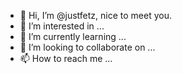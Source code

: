 - 👋 Hi, I’m @justfetz, nice to meet you.
- 👀 I’m interested in ...
- 🌱 I’m currently learning ...
- 💞️ I’m looking to collaborate on ...
- 📫 How to reach me ...

<!---
justfetz/justfetz is a ✨ special ✨ repository because its `README.md` (this file) appears on your GitHub profile.
You can click the Preview link to take a look at your changes.
--->
